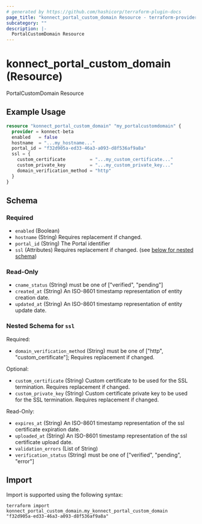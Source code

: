 ```yaml
---
# generated by https://github.com/hashicorp/terraform-plugin-docs
page_title: "konnect_portal_custom_domain Resource - terraform-provider-konnect-beta"
subcategory: ""
description: |-
  PortalCustomDomain Resource
---
```


# konnect_portal_custom_domain (Resource)

PortalCustomDomain Resource

## Example Usage

```terraform
resource "konnect_portal_custom_domain" "my_portalcustomdomain" {
  provider = konnect-beta
  enabled   = false
  hostname  = "...my_hostname..."
  portal_id = "f32d905a-ed33-46a3-a093-d8f536af9a8a"
  ssl = {
    custom_certificate         = "...my_custom_certificate..."
    custom_private_key         = "...my_custom_private_key..."
    domain_verification_method = "http"
  }
}
```

<!-- schema generated by tfplugindocs -->
## Schema

### Required

- `enabled` (Boolean)
- `hostname` (String) Requires replacement if changed.
- `portal_id` (String) The Portal identifier
- `ssl` (Attributes) Requires replacement if changed. (see [below for nested schema](#nestedatt--ssl))

### Read-Only

- `cname_status` (String) must be one of ["verified", "pending"]
- `created_at` (String) An ISO-8601 timestamp representation of entity creation date.
- `updated_at` (String) An ISO-8601 timestamp representation of entity update date.

<a id="nestedatt--ssl"></a>
### Nested Schema for `ssl`

Required:

- `domain_verification_method` (String) must be one of ["http", "custom_certificate"]; Requires replacement if changed.

Optional:

- `custom_certificate` (String) Custom certificate to be used for the SSL termination. Requires replacement if changed.
- `custom_private_key` (String) Custom certificate private key to be used for the SSL termination. Requires replacement if changed.

Read-Only:

- `expires_at` (String) An ISO-8601 timestamp representation of the ssl certificate expiration date.
- `uploaded_at` (String) An ISO-8601 timestamp representation of the ssl certificate upload date.
- `validation_errors` (List of String)
- `verification_status` (String) must be one of ["verified", "pending", "error"]

## Import

Import is supported using the following syntax:

```shell
terraform import konnect_portal_custom_domain.my_konnect_portal_custom_domain "f32d905a-ed33-46a3-a093-d8f536af9a8a"
```
